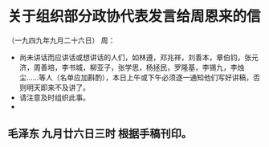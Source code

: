# 关于组织部分政协代表发言给周恩来的信（一九四九年九月二十六日）周：- 尚未讲话而应讲话或想讲话的人们，如林遵，邓兆祥，刘善本，章伯钧，张元济，周善培，李书城，柳亚子，张学思，杨拯民，罗隆基，李锡九，李烛尘……等人（名单应加斟酌），本日上午或下午必须逐一通知他们写好讲稿，否则明天即来不及讲了。
- 请注意及时组织此事。
- 毛泽东九月廿六日三时根据手稿刊印。
- 